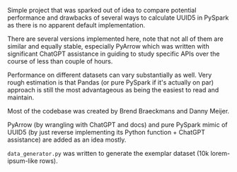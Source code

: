 Simple project that was sparked out of idea to compare potential performance and drawbacks of several ways to
calculate UUID5 in PySpark as there is no apparent default implementation.

There are several versions implemented here, note that not all of them are similar and equally stable, especially
PyArrow which was written with significant ChatGPT assistance in guiding to study specific APIs over the course
of less than couple of hours.

Performance on different datasets can vary substantially as well. Very rough estimation is that Pandas (or pure PySpark if it's actually on par)
approach is still the most advantageous as being the easiest to read and maintain.

Most of the codebase was created by Brend Braeckmans and Danny Meijer.

PyArrow (by wrangling with ChatGPT and docs) and pure PySpark mimic of UUID5 (by just reverse implementing its Python
function + ChatGPT assistance) are added as an idea mostly.

`data_generator.py` was written to generate the exemplar dataset (10k lorem-ipsum-like rows).

